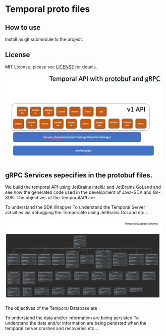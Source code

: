 # Temporal proto files  

## How to use

Install as git submodule to the project.

## License

MIT License, please see [LICENSE](LICENSE) for details.


![Temporal API Architecture](TemporalAPIArchitecture.png)

## gRPC Services sepecifies in the protobuf files.
We build the temporal API using JetBrains IntelliJ and JetBrains GoLand and see how the generated code used in the development of Java-SDK and Go-SDK. The objectives of the TemporalAPI are

To understand the SDK Wrapper
To understand the Temporal Server activities via debugging the Temporalite using JetBrains GoLand
etc…

![Temporal Database Schema](TemporalDatabaseSchema.png)

The objectives of the Temporal Database are

To understand the data and/or information are being persisted
To understand the data and/or information are being persisted when the temporal server crashes and recoveries
etc…
